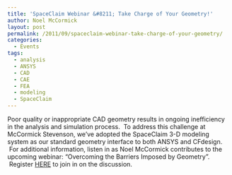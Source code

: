 ```yaml
---
title: 'SpaceClaim Webinar &#8211; Take Charge of Your Geometry!'
author: Noel McCormick
layout: post
permalink: /2011/09/spaceclaim-webinar-take-charge-of-your-geometry/
categories:
  - Events
tags:
  - analysis
  - ANSYS
  - CAD
  - CAE
  - FEA
  - modeling
  - SpaceClaim
---
```

Poor quality or inappropriate CAD geometry results in ongoing inefficiency in the analysis and simulation process.  To address this challenge at McCormick Stevenson, we’ve adopted the SpaceClaim 3-D modeling system as our standard geometry interface to both ANSYS and CFdesign.  For additional information, listen in as Noel McCormick contributes to the upcoming webinar: “Overcoming the Barriers Imposed by Geometry”.  Register <a title="SpaceClaim Webinar" href="https://www2.gotomeeting.com/register/504486138" target="_blank">HERE</a> to join in on the discussion.